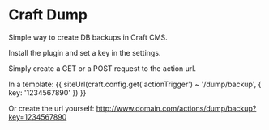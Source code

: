 Craft Dump
==========

Simple way to create DB backups in Craft CMS.

Install the plugin and set a key in the settings.

Simply create a GET or a POST request to the action url.

In a template:
{{ siteUrl(craft.config.get('actionTrigger') ~ '/dump/backup', { key: '1234567890' }) }}

Or create the url yourself:
http://www.domain.com/actions/dump/backup?key=1234567890
